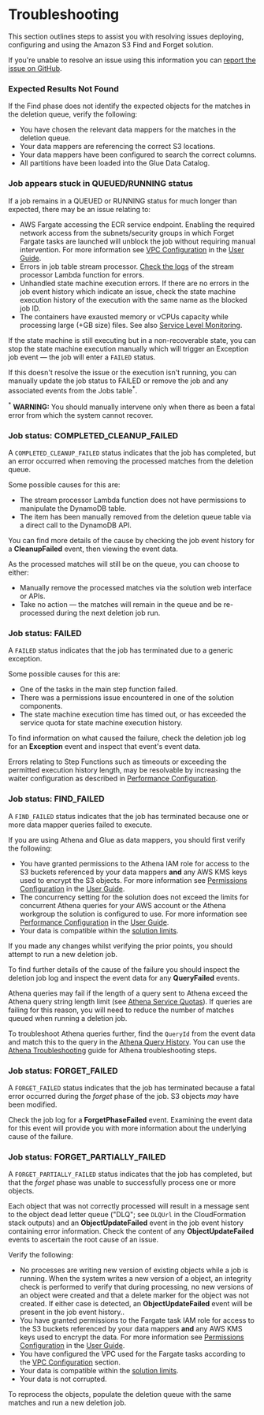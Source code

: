 # Troubleshooting

This section outlines steps to assist you with resolving issues
deploying, configuring and using the Amazon S3 Find and Forget solution.

If you're unable to resolve an issue using this information you can [report the
issue on GitHub](../CONTRIBUTING.md#reporting-bugsfeature-requests).

### Expected Results Not Found

If the Find phase does not identify the expected objects for the matches in the
deletion queue, verify the following:

- You have chosen the relevant data mappers for the matches in the deletion
  queue.
- Your data mappers are referencing the correct S3 locations.
- Your data mappers have been configured to search the correct columns.
- All partitions have been loaded into the Glue Data Catalog.

### Job appears stuck in QUEUED/RUNNING status

If a job remains in a QUEUED or RUNNING status for much longer than expected,
there may be an issue relating to:

- AWS Fargate accessing the ECR service endpoint. Enabling the required network
  access from the subnets/security groups in which Forget Fargate tasks are
  launched will unblock the job without requiring manual intervention. For more
  information see [VPC Configuration] in the [User Guide].
- Errors in job table stream processor. [Check the logs](https://docs.aws.amazon.com/lambda/latest/dg/monitoring-functions-logs.html)
  of the stream processor Lambda function for errors.
- Unhandled state machine execution errors. If there are no errors in the job
  event history which indicate an issue, check the state machine execution
  history of the execution with the same name as the blocked job ID.
- The containers have exausted memory or vCPUs capacity while processing large
  (+GB size) files. See also [Service Level Monitoring](MONITORING.md#service-level-monitoring).

If the state machine is still executing but in a non-recoverable state, you
can stop the state machine execution manually which will trigger an Exception
job event — the job will enter a `FAILED` status. 

If this doesn't resolve the issue or the execution isn't running, you can
manually update the job status to FAILED or remove the job and any associated
events from the Jobs table<sup>*</sup>.

<sup>*</sup> **WARNING:** You should manually intervene only when there as been
a fatal error from which the system cannot recover.

### Job status: COMPLETED_CLEANUP_FAILED

A `COMPLETED_CLEANUP_FAILED` status indicates that the job has completed, but
an error occurred when removing the processed matches from the deletion queue.

Some possible causes for this are:

- The stream processor Lambda function does not have permissions to manipulate
  the DynamoDB table.
- The item has been manually removed from the deletion queue table via a direct
  call to the DynamoDB API.

You can find more details of the cause by checking the job event history for a
**CleanupFailed** event, then viewing the event data.

As the processed matches will still be on the queue, you can choose to either:

- Manually remove the processed matches via the solution web interface or APIs.
- Take no action — the matches will remain in the queue and be re-processed
  during the next deletion job run.

### Job status: FAILED

A `FAILED` status indicates that the job has terminated due to a generic
exception. 

Some possible causes for this are:

- One of the tasks in the main step function failed.
- There was a permissions issue encountered in one of the solution components.
- The state machine execution time has timed out, or has exceeded the service
  quota for state machine execution history.

To find information on what caused the failure, check the deletion job log for
an **Exception** event and inspect that event's event data.

Errors relating to Step Functions such as timeouts or exceeding the permitted
execution history length, may be resolvable by increasing the waiter
configuration as described in [Performance Configuration].

### Job status: FIND_FAILED

A `FIND_FAILED` status indicates that the job has terminated because one or
more data mapper queries failed to execute.

If you are using Athena and Glue as data mappers, you should first verify the
following:

- You have granted permissions to the Athena IAM role for access to the S3
  buckets referenced by your data mappers **and** any AWS KMS keys used to
  encrypt the S3 objects. For more information see [Permissions Configuration]
  in the [User Guide].
- The concurrency setting for the solution does not exceed the limits for
  concurrent Athena queries for your AWS account or the Athena workgroup the
  solution is configured to use.  For more information see [Performance
  Configuration] in the [User Guide].
- Your data is compatible within the [solution limits].

If you made any changes whilst verifying the prior points, you should attempt
to run a new deletion job.

To find further details of the cause of the failure you should inspect the
deletion job log and inspect the event data for any **QueryFailed** events. 

Athena queries may fail if the length of a query sent to Athena exceed the
Athena query string length limit (see [Athena Service Quotas]). If queries are
failing for this reason, you will need to reduce the number of matches queued
when running a deletion job.

To troubleshoot Athena queries further, find the `QueryId` from the event data
and match this to the query in the [Athena Query History]. You can use the
[Athena Troubleshooting] guide for Athena troubleshooting steps.

### Job status: FORGET_FAILED

A `FORGET_FAILED` status indicates that the job has terminated because a fatal
error occurred during the _forget_ phase of the job. S3 objects _may_ have
been modified.

Check the job log for a **ForgetPhaseFailed** event. Examining the event data
for this event will provide you with more information about the underlying
cause of the failure.

### Job status: FORGET_PARTIALLY_FAILED

A `FORGET_PARTIALLY_FAILED` status indicates that the job has completed, but
that the _forget_ phase was unable to successfully process one or more objects.

Each object that was not correctly processed will result in a message sent to
the object dead letter queue ("DLQ"; see `DLQUrl` in the CloudFormation stack
outputs) and an **ObjectUpdateFailed** event in the job event history containing
error information. Check the content of any **ObjectUpdateFailed** events to
ascertain the root cause of an issue.

Verify the following:

- No processes are writing new version of existing objects while a job is running.
  When the system writes a new version of a object, an integrity check is performed
  to verify that during processing, no new versions of an object were created and that a
  delete marker for the object was not created. If either case is detected, an
  **ObjectUpdateFailed** event will be present in the job event history..
- You have granted permissions to the Fargate task IAM role for access to the
  S3 buckets referenced by your data mappers **and** any AWS KMS keys used to
  encrypt the data. For more information see [Permissions Configuration] in the
  [User Guide].
- You have configured the VPC used for the Fargate tasks according to the 
  [VPC Configuration] section.
- Your data is compatible within the [solution limits].
- Your data is not corrupted.

To reprocess the objects, populate the deletion queue with the same matches
and run a new deletion job.


[User Guide]: USER_GUIDE.md
[VPC Configuration]: USER_GUIDE.md#pre-requisite-configuring-a-vpc-for-the-solution
[Permissions Configuration]: USER_GUIDE.md#granting-access-to-data
[Performance Configuration]: USER_GUIDE.md#adjusting-performance-configuration
[Athena Service Quotas]: https://docs.aws.amazon.com/athena/latest/ug/service-limits.html
[Athena Query History]: https://docs.aws.amazon.com/athena/latest/ug/querying.html#queries-viewing-history
[Athena Troubleshooting]: https://docs.aws.amazon.com/athena/latest/ug/troubleshooting.html
[solution limits]: LIMITS.md
[CloudWatch Container Insights]: https://docs.aws.amazon.com/AmazonCloudWatch/latest/monitoring/ContainerInsights.html

